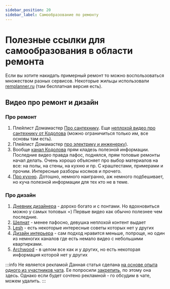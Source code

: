 ```yaml
---
sidebar_position: 20
sidebar_label: Самообразование по ремонту
---
```

# Полезные ссылки для самообразования в области ремонта

Если вы хотите накидать примерный ремонт то можно воспользоваться множеством разных сервисов. Некоторые жильцы использовали [remplanner.ru](https://remplanner.ru/) (там бесплатная версия есть).

## Видео про ремонт и дизайн

### Про ремонт

1. Плейлист Домамастер [Про сантехнику](https://www.youtube.com/playlist?list=PLPmcSlSgmslrTWG9c0Qdps1CoKm8jacpl). Еще [неплохой видео про сантехнику от Кодолова](https://www.youtube.com/watch?v=IgEmzcOw1eQ&t=128s) (можно ограничиться только им, все основы там есть).
2. Плейлист Домамастер [про электрику и инженерку](https://www.youtube.com/playlist?list=PLPmcSlSgmslp6imUUOvqhNiTAUSysyJ1B)).
3. Вообще [канал Кодолова](https://www.youtube.com/channel/UCSRNLMsKZTe2Tm3vQ9HrxNA) прям кладезь полезной информации. Последние видео правда пафос, поднялся, прям топовые ремонты начал делать. Очень хорошо объясняет про выбор материалов на все: на полы, на стены, на кухню и пр. С краштестами, примерами и прочим. Интересные разборы косяков и прочего.
4. [Про кухню](https://www.youtube.com/c/Сосновскаяфабрикамебели). Дотошно, немного наигранно, аж немного подбешивает, но куча полезной информации для тех кто не в теме.

### Про дизайн

1. [Дневник дизайнера](https://www.youtube.com/c/DNEVNIKDIZAINERA) - дорохо богато и с понтами. Но вдохновиться можно у самых топовых =) Первые видео как обычно полезнее чем последние.
2. [Шелнат](https://www.youtube.com/c/Shelnat) - менее пафосно, девушка неплохой контент выдает
3. [Lesh](https://www.youtube.com/c/StudioLESH) - есть некоторые интересные советы которых нет у других
4. [Дизайн интерьера](https://www.youtube.com/c/dsgninterior) - сам подход нравится меньше, попроще, но один из немногих каналов где есть немало видео с небольшими квартирками.
5. [Archwood](https://www.youtube.com/user/archwooddesign) - в целом все как и у других, но есть некоторая информация которой нет у других

:::info Не является рекламой
Данная статья сделана [на основе опыта одного из участников чата](https://t.me/c/1610877642/2590). Ее попросили [закрепить](https://t.me/c/1610877642/2598), по этому она здесь. Однако если будет сочтено рекламной - го обсудим в чате, можем удалить.
:::
